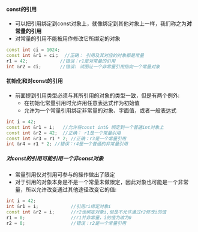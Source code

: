 #### const的引用
- 可以把引用绑定到const对象上，就像绑定到其他对象上一样，我们称之为**对常量的引用**
- 对常量的引用不能被用作修改它所绑定的对象

```c++
const int ci = 1024;
const int &r1 = ci；  //正确： 引用及其对应的对象都是常量
r1 = 42;            //错误：r1是对常量的引用
int &r2 = ci;       //错误: 试图让一个非常量引用指向一个常量对象
``` 

#### 初始化和对const的引用
- 前面提到引用类型必须与其所引用的对象的类型一致，但是有两个例外:
   - 在初始化常量引用时允许用任意表达式作为初始值
   - 允许为一个常量引用绑定非常量的对象、字面值，或者一般表达式

```c++
int i = 42;
const int &r1 = i;   //允许将const int& 绑定到一个普通int对象上
const int &r2 = 42;  //正确： r1是一个常量引用
const int &r3 = r1 * 2; //正确：r3是一个常量引用
int &r4 = r1 * 2; //错误：r4是一个普通的非常量引用
```

##### 对const的引用可能引用一个非const对象
- 常量引用仅对引用可参与的操作做出了限定
- 对于引用的对象本身是不是一个常量未做限定，因此对象也可能是一个非常量，所以允许改变通过其他途径改变它的值:
```c++
int i = 42;
int &r1 = i;            //引用ri绑定对象i
const int &r2 = i;      //r2也绑定对象i,但是不允许通过r2修改i的值
r1 = 0;                 //r1并非常量，i的值为改为0
r2 = 0;                 //错误：r2是一个常量引用
```